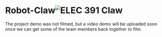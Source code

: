 # Robot-Claw![ELEC 391 Claw](https://github.com/PetervandenDoel/Robot-Claw/assets/73015873/c2eabe40-800b-46fc-973f-f415c8aed564)

The project demo was not filmed, but a video demo will be uploaded soon once we can get some of the team members back together to film
